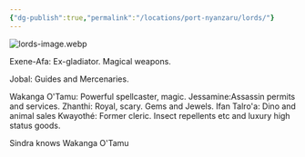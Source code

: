 ```yaml
---
{"dg-publish":true,"permalink":"/locations/port-nyanzaru/lords/"}
---
```


![lords-image.webp](/img/user/Locations/Port%20Nyanzaru/lords-image.webp)

Exene-Afa: Ex-gladiator. Magical weapons. 

Jobal: Guides and Mercenaries.

Wakanga O'Tamu: Powerful spellcaster, magic.
Jessamine:Assassin permits and services.
Zhanthi: Royal, scary. Gems and Jewels. 
Ifan Talro'a: Dino and animal sales
Kwayothé: Former cleric. Insect repellents etc and luxury high status goods.

Sindra knows Wakanga O'Tamu 